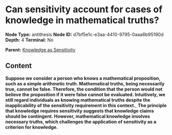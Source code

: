 # Can sensitivity account for cases of knowledge in mathematical truths?

**Node Type:** antithesis
**Node ID:** d7bf5e1c-e3aa-4410-9795-0aaa6b95190d
**Depth:** 4
**Terminal:** No

**Parent:** [Knowledge as Sensitivity](knowledge-as-sensitivity-synthesis-ef4c96d9-ef3c-4caf-9d18-5ef69eeb6455.md)

## Content

**Suppose we consider a person who knows a mathematical proposition, such as a simple arithmetic truth. Mathematical truths, being necessarily true, cannot be false. Therefore, the condition that the person would not believe the proposition if it were false cannot be evaluated. Intuitively, we still regard individuals as knowing mathematical truths despite the inapplicability of the sensitivity requirement in this context.**, **The principle that knowledge requires sensitivity suggests that knowledge claims should be contingent. However, mathematical knowledge involves necessary truths, which challenges the application of sensitivity as a criterion for knowledge.**

